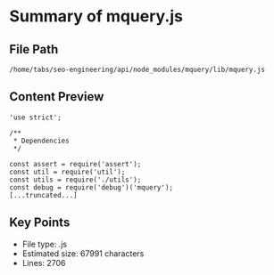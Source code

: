 # Summary of mquery.js
  
## File Path
`/home/tabs/seo-engineering/api/node_modules/mquery/lib/mquery.js`

## Content Preview
```
'use strict';

/**
 * Dependencies
 */

const assert = require('assert');
const util = require('util');
const utils = require('./utils');
const debug = require('debug')('mquery');
[...truncated...]
```

## Key Points
- File type: .js
- Estimated size: 67991 characters
- Lines: 2706
